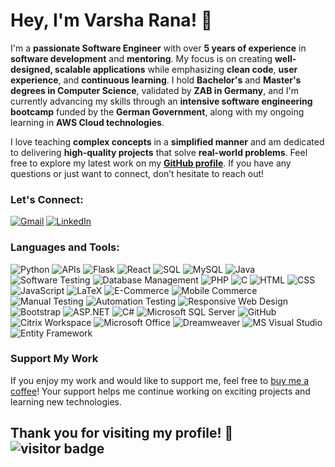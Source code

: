 # Hey, I'm Varsha Rana! 👋

I'm a **passionate Software Engineer** with over **5 years of experience** in **software development** and **mentoring**. My focus is on creating **well-designed, scalable applications** while emphasizing **clean code**, **user experience**, and **continuous learning**. I hold **Bachelor's** and **Master's degrees in Computer Science**, validated by **ZAB in Germany**, and I'm currently advancing my skills through an **intensive software engineering bootcamp** funded by the **German Government**, along with my ongoing learning in **AWS Cloud technologies**.

I love teaching **complex concepts** in a **simplified manner** and am dedicated to delivering **high-quality projects** that solve **real-world problems**. Feel free to explore my latest work on my [**GitHub profile**](https://github.com/Vrana710). If you have any questions or just want to connect, don’t hesitate to reach out!

### Let's Connect:
[![Gmail](https://img.icons8.com/ios/24/000000/gmail.png)](mailto:ranavarsha710@gmail.com) [![LinkedIn](https://img.shields.io/badge/LinkedIn-0077B5?style=flat&logo=linkedin&logoColor=white)](https://www.linkedin.com/in/varsha-rana)

### Languages and Tools:
![Python](https://img.shields.io/badge/-Python-3776AB?style=flat&logo=python&logoColor=white) ![APIs](https://img.shields.io/badge/-APIs-00457C?style=flat&logo=api&logoColor=white) ![Flask](https://img.shields.io/badge/-Flask-000000?style=flat&logo=flask&logoColor=white) ![React](https://img.shields.io/badge/-React-61DAFB?style=flat&logo=react&logoColor=white) ![SQL](https://img.shields.io/badge/-SQL-CC2927?style=flat&logo=microsoft-sql-server&logoColor=white) ![MySQL](https://img.shields.io/badge/-MySQL-4479A1?style=flat&logo=mysql&logoColor=white) ![Java](https://img.shields.io/badge/-Java-007396?style=flat&logo=java&logoColor=white) ![Software Testing](https://img.shields.io/badge/-Software%20Testing-6DB33F?style=flat&logo=checkmarx&logoColor=white) ![Database Management](https://img.shields.io/badge/-DBMS-003B57?style=flat&logo=databricks&logoColor=white) ![PHP](https://img.shields.io/badge/-PHP-777BB4?style=flat&logo=php&logoColor=white) ![C](https://img.shields.io/badge/-C-A8B9CC?style=flat&logo=c&logoColor=white) ![HTML](https://img.shields.io/badge/-HTML-E34F26?style=flat&logo=html5&logoColor=white) ![CSS](https://img.shields.io/badge/-CSS-1572B6?style=flat&logo=css3&logoColor=white) ![JavaScript](https://img.shields.io/badge/-JavaScript-F7DF1E?style=flat&logo=javascript&logoColor=white) ![LaTeX](https://img.shields.io/badge/-LaTeX-008080?style=flat&logo=latex&logoColor=white) ![E-Commerce](https://img.shields.io/badge/-E--Commerce-00A99D?style=flat&logo=shopify&logoColor=white) ![Mobile Commerce](https://img.shields.io/badge/-Mobile%20Commerce-00A99D?style=flat&logo=shopify&logoColor=white) ![Manual Testing](https://img.shields.io/badge/-Manual%20Testing-007396?style=flat&logo=checkmarx&logoColor=white) ![Automation Testing](https://img.shields.io/badge/-Automation%20Testing-6DB33F?style=flat&logo=checkmarx&logoColor=white) ![Responsive Web Design](https://img.shields.io/badge/-Responsive%20Web%20Design-1572B6?style=flat&logo=css3&logoColor=white) ![Bootstrap](https://img.shields.io/badge/-Bootstrap-563D7C?style=flat&logo=bootstrap&logoColor=white) ![ASP.NET](https://img.shields.io/badge/-ASP.NET-512BD4?style=flat&logo=dot-net&logoColor=white) ![C#](https://img.shields.io/badge/-C%23-239120?style=flat&logo=c-sharp&logoColor=white) ![Microsoft SQL Server](https://img.shields.io/badge/-SQL%20Server-CC2927?style=flat&logo=microsoft-sql-server&logoColor=white) ![GitHub](https://img.shields.io/badge/-GitHub-181717?style=flat&logo=github&logoColor=white) ![Citrix Workspace](https://img.shields.io/badge/-Citrix%20Workspace-452170?style=flat&logo=citrix&logoColor=white) ![Microsoft Office](https://img.shields.io/badge/-Microsoft%20Office-D83B01?style=flat&logo=microsoft-office&logoColor=white)  ![Dreamweaver](https://img.shields.io/badge/-Dreamweaver-FF61F6?style=flat&logo=adobe-dreamweaver&logoColor=white) ![MS Visual Studio](https://img.shields.io/badge/-MS%20Visual%20Studio-5C2D91?style=flat&logo=visual-studio&logoColor=white) ![Entity Framework](https://img.shields.io/badge/-Entity%20Framework-512BD4?style=flat&logo=dot-net&logoColor=white)

### Support My Work
If you enjoy my work and would like to support me, feel free to [buy me a coffee](https://buymeacoffee.com/ranavarshan)! Your support helps me continue working on exciting projects and learning new technologies.

## Thank you for visiting my profile! 🌟 ![visitor badge](https://visitor-badge.laobi.icu/badge?page_id=Vrana710.visitor-badge&format=true)
